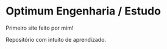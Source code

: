 # Optimum Engenharia / Estudo
 Primeiro site feito por mim!

 Repositório com intuito de aprendizado.
 
